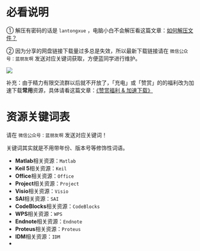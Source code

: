 # 必看说明

① 解压有密码的话是 `lantongxue` ，电脑小白不会解压看这篇文章：[如何解压文件？](https://mp.weixin.qq.com/s/WwFchRA_4f9QwDLr5f-dxA)

② 因为分享的网盘链接下载量过多总是失效，所以最新下载链接请在 `微信公众号：蓝朋友啊` 发送对应关键词获取，方便蓝同学进行维护。

![](https://notes-1302258083.cos.ap-guangzhou.myqcloud.com/202204300106793.jpg)

补充：由于精力有限交流群以后就不开放了，「充电」或「赞赏」的的福利改为加速下载**常用**资源，具体请看这篇文章：[《赞赏福利 & 加速下载》](https://mp.weixin.qq.com/s/eokK0hyacb61cvWmoBLkJw)



# 资源关键词表

请在 `微信公众号：蓝朋友啊` 发送对应关键词！

关键词其实就是不用带年份、版本号等修饰性词语。

* **Matlab**相关资源：`Matlab`
* **Keil 5**相关资源：`Keil`
* **Office**相关资源：`Office`
* **Project**相关资源：`Project`
* **Visio**相关资源：`Visio`
* **SAI**相关资源：`SAI`
* **CodeBlocks**相关资源：`CodeBlocks`
* **WPS**相关资源：`WPS`
* **Endnote**相关资源：`Endnote`
* **Proteus**相关资源：`Proteus`
* **IDM**相关资源：`IDM`
* 
